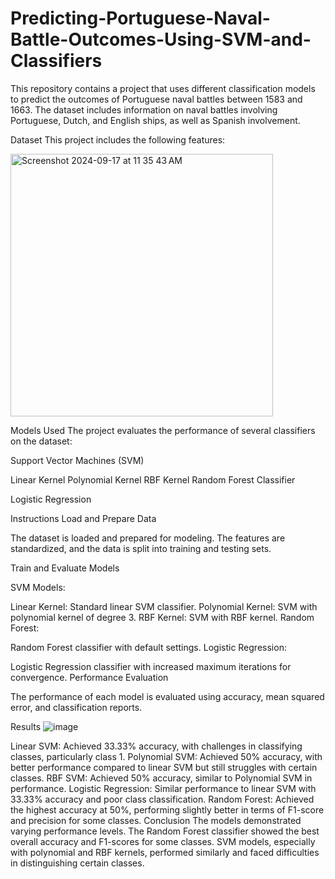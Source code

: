 # Predicting-Portuguese-Naval-Battle-Outcomes-Using-SVM-and-Classifiers
This repository contains a project that uses different classification models to predict the outcomes of Portuguese naval battles between 1583 and 1663. The dataset includes information on naval battles involving Portuguese, Dutch, and English ships, as well as Spanish involvement.

Dataset
This project includes the following features:

<img width="420" alt="Screenshot 2024-09-17 at 11 35 43 AM" src="https://github.com/user-attachments/assets/81ed8565-e019-4b6d-9112-62f798bf7652">

Models Used
The project evaluates the performance of several classifiers on the dataset:

Support Vector Machines (SVM)

Linear Kernel
Polynomial Kernel
RBF Kernel
Random Forest Classifier

Logistic Regression

Instructions
Load and Prepare Data

The dataset is loaded and prepared for modeling. The features are standardized, and the data is split into training and testing sets.

Train and Evaluate Models

SVM Models:

Linear Kernel: Standard linear SVM classifier.
Polynomial Kernel: SVM with polynomial kernel of degree 3.
RBF Kernel: SVM with RBF kernel.
Random Forest:

Random Forest classifier with default settings.
Logistic Regression:

Logistic Regression classifier with increased maximum iterations for convergence.
Performance Evaluation

The performance of each model is evaluated using accuracy, mean squared error, and classification reports.

Results
![image](https://github.com/user-attachments/assets/b17509e4-8919-4d5e-b52c-2157625a998e)


Linear SVM: Achieved 33.33% accuracy, with challenges in classifying classes, particularly class 1.
Polynomial SVM: Achieved 50% accuracy, with better performance compared to linear SVM but still struggles with certain classes.
RBF SVM: Achieved 50% accuracy, similar to Polynomial SVM in performance.
Logistic Regression: Similar performance to linear SVM with 33.33% accuracy and poor class classification.
Random Forest: Achieved the highest accuracy at 50%, performing slightly better in terms of F1-score and precision for some classes.
Conclusion
The models demonstrated varying performance levels. The Random Forest classifier showed the best overall accuracy and F1-scores for some classes. SVM models, especially with polynomial and RBF kernels, performed similarly and faced difficulties in distinguishing certain classes.
